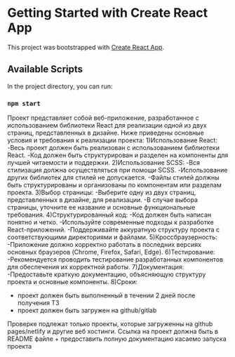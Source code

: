 # Getting Started with Create React App

This project was bootstrapped with [Create React App](https://github.com/facebook/create-react-app).

## Available Scripts

In the project directory, you can run:

### `npm start`

Проект представляет собой веб-приложение, разработанное с использованием библиотеки React для реализации одной из двух страниц, представленных в дизайне. Ниже приведены основные условия и требования к реализации проекта:
1)Использование React:
-Весь проект должен быть реализован с использованием библиотеки React.
-Код должен быть структурирован и разделен на компоненты для лучшей читаемости и поддержки.
2)Использование SCSS:
-Вся стилизация должна осуществляться при помощи SCSS.
-Использование других библиотек для стилей не допускается.
-Файлы стилей должны быть структурированы и организованы по компонентам или разделам проекта.
3)Выбор страницы:
-Выберите одну из двух страниц, представленных в дизайне, для реализации.
-В случае выбора страницы, уточните ее название и основные функциональные требования.
4)Структурированный код:
-Код должен быть написан понятно и четко.
-Используйте современные подходы к разработке React-приложений.
-Поддерживайте аккуратную структуру проекта с соответствующими директориями и файлами.
5)Кроссбраузерность:
-Приложение должно корректно работать в последних версиях основных браузеров (Chrome, Firefox, Safari, Edge).
6)Тестирование:
-Рекомендуется проводить тестирование разработанных компонентов для обеспечения их корректной работы.
7)Документация:
-Предоставьте краткую документацию, объясняющую структуру проекта и основные компоненты.
8)Сроки:
- проект должен быть выполненный в течении 2 дней после получения ТЗ
- проект должен быть загружен на github/gitlab


Проверке подлежат только проекты, которые загруженны на github pages/netlify и другие веб хостинги. Ссылка на проект должна быть в README файле + предоставить полную документацию касаемо запуска проекта
